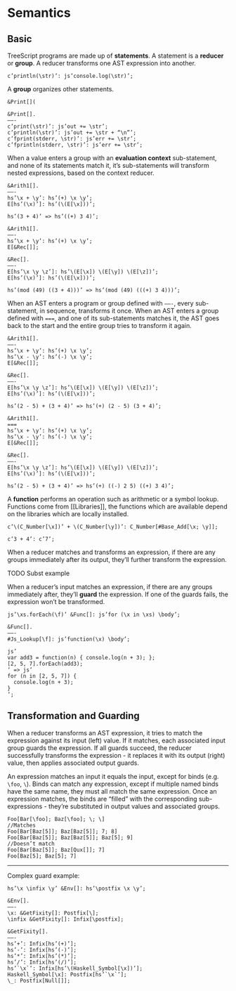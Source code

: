 # Semantics

## Basic

TreeScript programs are made up of **statements**. A statement is a **reducer** or **group**. A reducer transforms one AST expression into another.

```treescript
c’println(\str)’: js’console.log(\str)’;
```

A **group** organizes other statements.

```treescript
&Print[](

&Print[].
——-
c’print(\str)’: js’out += \str’;
c’println(\str)’: js’out += \str + “\n”’;
c’fprint(stderr, \str)’: js’err += \str’;
c’fprintln(stderr, \str)’: js’err += \str’;
```

When a value enters a group with an **evaluation context** sub-statement, and none of its statements match it, it’s sub-statements will transform nested expressions, based on the context reducer.
```treescript
&Arith1[].
——-
hs’\x + \y’: hs’(+) \x \y’;
E[hs’(\x)’]: hs’(\(E[\x]))’;

hs’(3 + 4)’ => hs’((+) 3 4)’;
```
```treescript
&Arith1[].
——-
hs’\x + \y’: hs’(+) \x \y’;
E[&Rec[]];

&Rec[].
——-
E[hs’\x \y \z’]: hs’\(E[\x]) \(E[\y]) \(E[\z])’;
E[hs’(\x)’]: hs’(\(E[\x]))’;

hs’(mod (49) ((3 + 4)))’ => hs’(mod (49) (((+) 3 4)))’;
```

When an AST enters a program or group defined with `——-`, every sub-statement, in sequence, transforms it once. When an AST enters a group defined with `===`, and one of its sub-statements matches it, the AST goes back to the start and the entire group tries to transform it again.

```treescript
&Arith1[].
——-
hs’\x + \y’: hs’(+) \x \y’;
hs’\x - \y’: hs’(-) \x \y’;
E[&Rec[]];

&Rec[].
——-
E[hs’\x \y \z’]: hs’\(E[\x]) \(E[\y]) \(E[\z])’;
E[hs’(\x)’]: hs’(\(E[\x]))’;

hs’(2 - 5) + (3 + 4)’ => hs’(+) (2 - 5) (3 + 4)’;
```
```treescript
&Arith1[].
===
hs’\x + \y’: hs’(+) \x \y’;
hs’\x - \y’: hs’(-) \x \y’;
E[&Rec[]];

&Rec[].
——-
E[hs’\x \y \z’]: hs’\(E[\x]) \(E[\y]) \(E[\z])’;
E[hs’(\x)’]: hs’(\(E[\x]))’;

hs’(2 - 5) + (3 + 4)’ => hs’(+) ((-) 2 5) ((+) 3 4)’;
```

A **function** performs an operation such as arithmetic or a symbol lookup. Functions come from [[Libraries]], the functions which are available depend on the libraries which are locally installed.

```treescript
c’\(C_Number[\x])’ + \(C_Number[\y])’: C_Number[#Base_Add[\x; \y]];

c’3 + 4’: c’7’;
```

When a reducer matches and transforms an expression, if there are any groups immediately after its output, they’ll further transform the expression.

TODO Subst example

When a reducer’s input matches an expression, if there are any groups immediately after, they’ll **guard** the expression. If one of the guards fails, the expression won’t be transformed.

```treescript
js’\xs.forEach(\f)’ &Func[]: js’for (\x in \xs) \body’;

&Func[].
——-
#Js_Lookup[\f]: js’function(\x) \body’;

js’
var add3 = function(n) { console.log(n + 3); };
[2, 5, 7].forEach(add3);
‘ => js’
for (n in [2, 5, 7]) {
  console.log(n + 3);
}
‘;

```

## Transformation and Guarding
When a reducer transforms an AST expression, it tries to match the expression against its input (left) value. If it matches, each associated input group guards the expression. If all guards succeed, the reducer successfully transforms the expression - it replaces it with its output (right) value, then applies associated output guards.

An expression matches an input it equals the input, except for binds (e.g. `\foo`, `\`). Binds can match any expression, except if multiple named binds have the same name, they must all match the same expression. Once an expression matches, the binds are “filled” with the corresponding sub-expressions - they’re substituted in output values and associated groups.
```treescript
Foo[Bar[\foo]; Baz[\foo]; \; \]
//Matches
Foo[Bar[Baz[5]]; Baz[Baz[5]]; 7; 8]
Foo[Bar[Baz[5]]; Baz[Baz[5]]; Baz[5]; 9]
//Doesn’t match
Foo[Bar[Baz[5]]; Baz[Qux[]]; 7]
Foo[Baz[5]; Baz[5]; 7]
```


- - - -

Complex guard example:

```treescript
hs’\x \infix \y’ &Env[]: hs’\postfix \x \y’;

&Env[].
——-
\x: &GetFixity[]: Postfix[\];
\infix &GetFixity[]: Infix[\postfix];

&GetFixity[].
——-
hs’+’: Infix[hs’(+)’];
hs’-’: Infix[hs’(-)’];
hs’*’: Infix[hs’(*)’];
hs’/’: Infix[hs’(/)’];
hs’`\x`’: Infix[hs’\(Haskell_Symbol[\x])’];
Haskell_Symbol[\x]: Postfix[hs’`\x`’];
\_: Postfix[Null[]];
```
